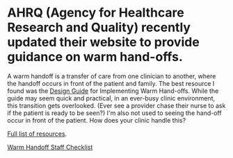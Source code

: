 # AHRQ (Agency for Healthcare Research and Quality) recently updated their website to provide guidance on warm hand-offs. 

A warm handoff is a transfer of care from one clinician to another, where the handoff occurs in front of the patient and family. The best resource I found was the [Design Guide](https://raw.githubusercontent.com/arodjabel/hemmahealthdottwo/master/docs/design-guide-warm-handoff.pdf) for Implementing Warm Hand-offs. While the guide may seem quick and practical, in an ever-busy clinic environment, this transition gets overlooked. (Ever see a provider chase their nurse to ask if the patient is ready to be seen?) I'm also not used to seeing the hand-off occur in front of the patient. How does your clinic handle this? 

[Full list of resources](https://www.ahrq.gov/professionals/quality-patient-safety/patient-family-engagement/pfeprimarycare/interventions.html). 

[Warm Handoff Staff Checklist](https://raw.githubusercontent.com/arodjabel/hemmahealthdottwo/master/docs/warm-handoff-staff-checklist-1.jpg)
